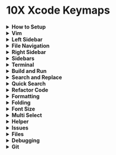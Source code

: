 # 10X Xcode Keymaps


<details><summary><strong>How to Setup</strong></summary>
  
Download the keybindings file:

`masterpowers.idekeybindings`

and Move it to:

`/Users/YOUR_USERNAME/Library/Developer/Xcode/UserData/KeyBindings`

replace `YOUR_USERNAME` with your Username on Mac

</details>

<details><summary><strong>Vim</strong></summary>

Vim Mode = <kbd>OPT</kbd> + <kbd>V</kbd>

</details>

<details><summary><strong>Left Sidebar</strong></summary>

Show Project Navigator = <kbd>CMD</kbd> + <kbd>1</kbd>

Show Source Control Navigator = <kbd>CMD</kbd> + <kbd>2</kbd>

Show Bookmark Navigator = <kbd>CMD</kbd> + <kbd>3</kbd>

Show Find Navigator = <kbd>CMD</kbd> + <kbd>4</kbd>

Show Issue Navigator = <kbd>CMD</kbd> + <kbd>5</kbd>

Show Test Navigator = <kbd>CMD</kbd> + <kbd>6</kbd>

Show Debug Navigator = <kbd>CMD</kbd> + <kbd>7</kbd>

Show Breakpoint Navigator = <kbd>CMD</kbd> + <kbd>8</kbd>

Show Report Navigator = <kbd>CMD</kbd> + <kbd>9</kbd>

</details>

<details><summary><strong>File Navigation</strong></summary>

Focus Editor = <kbd>CMD</kbd> + <kbd>J</kbd>

Reveal File in Navigator = <kbd>CMD</kbd> + <kbd>SHIFT</kbd> + <kbd>J</kbd>

Show Previous Tab = <kbd>CMD</kbd> + <kbd>[</kbd>

Show Next Tab = <kbd>CMD</kbd> + <kbd>]</kbd>

</details>

<details><summary><strong>Right Sidebar</strong></summary>

Show File Inspector = <kbd>CMD</kbd> + <kbd>F1</kbd>

Show Git History Inspector = <kbd>CMD</kbd> + <kbd>F2</kbd>

Show Quick Help Inspector = <kbd>CMD</kbd> + <kbd>F3</kbd>

Show Accessibility Inspector = <kbd>CMD</kbd> + <kbd>F4</kbd>

Show Attributes Inspector = <kbd>CMD</kbd> + <kbd>F5</kbd>

</details>

<details><summary><strong>Sidebars</strong></summary>

Show Navigator (Left Sidebar) = <kbd>CMD</kbd> + <kbd>B</kbd>

Show Inspector (Right Sidebar) = <kbd>CMD</kbd> + <kbd>SHIFT</kbd> + <kbd>B</kbd>

</details>

<details><summary><strong>Terminal</strong></summary>

Show Debug Area = <kbd>CMD</kbd> + <kbd>`</kbd>

Clear Console = <kbd>CTRL</kbd> + <kbd>K</kbd>

Reload Console = <kbd>CTRL</kbd> + <kbd>SHIFT</kbd> + <kbd>K</kbd>

</details>

<details><summary><strong>Build and Run</strong></summary>

Run = <kbd>CMD</kbd> + <kbd>R</kbd>

Test = <kbd>CMD</kbd> + <kbd>T</kbd>

Profile = <kbd>CMD</kbd> + <kbd>P</kbd>

Build = <kbd>OPT</kbd> + <kbd>B</kbd>

Build for Run = <kbd>CMD</kbd> + <kbd>SHIFT</kbd> + <kbd>R</kbd>

Build for Test = <kbd>CMD</kbd> + <kbd>SHIFT</kbd> + <kbd>T</kbd>

Build for Profile = <kbd>CMD</kbd> + <kbd>SHIFT</kbd> + <kbd>P</kbd>

Preview = <kbd>OPT</kbd> + <kbd>P</kbd>

Build for Preview = <kbd>OPT</kbd> + <kbd>SHIFT</kbd> + <kbd>P</kbd>

Refresh Canvas = <kbd>F5</kbd>

Automatically Refresh Canvas = <kbd>SHIFT</kbd> + <kbd>F5</kbd>

</details>

<details><summary><strong>Search and Replace</strong></summary>

Use Selection for Find: <kbd>CMD</kbd> + <kbd>E</kbd>

Use Selection for Replace = <kbd>CMD</kbd> + <kbd>SHIFT</kbd>+ <kbd>E</kbd>

Find = <kbd>CMD</kbd> + <kbd>F</kbd>

Find Selected Text in Workspace = <kbd>F4</kbd>

Find In Workspace = <kbd>CMD</kbd> + <kbd>SHIFT</kbd> + <kbd>F</kbd>

Filter File in Navigator = <kbd>OPT</kbd> + <kbd>F</kbd>

Replace = <kbd>CMD</kbd> + <kbd>H</kbd>

Replace In Workspace = <kbd>CMD</kbd> + <kbd>SHIFT</kbd> + <kbd>H</kbd>

Replace All = <kbd>CMD</kbd> + <kbd>Y</kbd>

Replace All In Workspace = <kbd>CMD</kbd> + <kbd>SHIFT</kbd> + <kbd>Y</kbd>

Find Next = <kbd>CMD</kbd> + <kbd>G</kbd>

Find Previous = <kbd>CMD</kbd> + <kbd>SHIFT</kbd>+ <kbd>G</kbd>

</details>

<details><summary><strong>Quick Search</strong></summary>

Open Quickly = <kbd>CMD</kbd> + <kbd>O</kbd>

Find Selected Symbol in Workspace = <kbd>CMD</kbd> + <kbd>SHIFT</kbd> + <kbd>O</kbd>

Find Call Hierarchy = <kbd>CMD</kbd> + <kbd>M</kbd>

</details>

<details><summary><strong>Refactor Code</strong></summary>

Rename = <kbd>F2</kbd>

Edit in All Scope = <kbd>F3</kbd>

Add Missing Abstract Class Overrides = <kbd>OPT</kbd> + <kbd>O</kbd>

Add Missing Protocol Requirements = <kbd>OPT</kbd> + <kbd>I</kbd>

Generate Missing Function Definition = <kbd>OPT</kbd> + <kbd>M</kbd>

Note: we can use fix all issue key map to add missing overrides

</details>

<details><summary><strong>Formatting</strong></summary>

Re-Indent = <kbd>CMD</kbd> + <kbd>I</kbd>

Format Multiline Code = <kbd>CMD</kbd> + <kbd>SHIFT</kbd> + <kbd>I</kbd>

Split Selection By Lines =  <kbd>OPT</kbd> + <kbd>SHIFT</kbd>+ <kbd>S</kbd>

Move lines Up = <kbd>OPT</kbd> + <kbd>K</kbd>

Move line Down = <kbd>OPT</kbd> + <kbd>J</kbd>


</details>

<details><summary><strong>Folding</strong></summary>

Fold = <kbd>CMD</kbd> + <kbd>SHIFT</kbd> + <kbd>[</kbd>

Unfold = <kbd>CMD</kbd> + <kbd>SHIFT</kbd> + <kbd>]</kbd>

Unfold All = <kbd>CMD</kbd> + <kbd>SHIFT</kbd>+ <kbd>\</kbd>

</details>

<details><summary><strong>Font Size</strong></summary>

Reset Font Size = <kbd>CMD</kbd> + <kbd>0</kbd>

Increase Font Size = <kbd>CMD</kbd> + <kbd>+</kbd>

Decrease Font Size = <kbd>CMD</kbd> + <kbd>-</kbd>

</details>

<details><summary><strong>Multi Select</strong></summary>
  
Select Column Up =  <kbd>OPT</kbd> + <kbd>SHIFT</kbd>+ <kbd>J</kbd>
  
Select Column Down =  <kbd>OPT</kbd> + <kbd>SHIFT</kbd>+ <kbd>K</kbd>

Select All Symbols = <kbd>CMD</kbd> + <kbd>SHIFT</kbd>+ <kbd>L</kbd> 

Select Next Occurence = <kbd>OPT</kbd> + <kbd>E</kbd>

Select Previous Occurence = <kbd>OPT</kbd> + <kbd>SHIFT</kbd>+ <kbd>E</kbd>

</details>

<details><summary><strong>Helper</strong></summary>

Search Documentation for Selected Text = <kbd>F1</kbd>

Show Library = <kbd>CMD</kbd> + <kbd>K</kbd>

Show Completions = <kbd>CMD</kbd> + <kbd>.</kbd>

Show Quick Actions = <kbd>OPT</kbd> + <kbd>A</kbd>

</details>

<details><summary><strong>Issues</strong></summary>

Fix All Issue = <kbd>OPT</kbd> + <kbd>SHIFT</kbd> + <kbd>F</kbd>

Show All Issue = <kbd>OPT</kbd> + <kbd>SHIFT</kbd> + <kbd>I</kbd>

Jump to Next Issue = <kbd>CMD</kbd> + <kbd>'</kbd>

Jump to Previous Issue = <kbd>CMD</kbd> + <kbd>"</kbd>



</details>

<details><summary><strong>Files</strong></summary>

New Package = <kbd>OPT</kbd> + <kbd>N</kbd>

New File = <kbd>CMD</kbd> + <kbd>N</kbd>

New Folder / Group = <kbd>CMD</kbd> + <kbd>SHIFT</kbd> + <kbd>N</kbd>

Add Package Dependencies = <kbd>OPT</kbd> + <kbd>SHIFT</kbd>+ <kbd>A</kbd>

Expand Macro = <kbd>CMD</kbd> + <kbd>SHIFT</kbd> + <kbd>M</kbd>

Bookmark Line = <kbd>CMD</kbd> + <kbd>L</kbd>

Bookmark Line with Dialog = <kbd>CMD</kbd> + <kbd>OPT</kbd> + <kbd>L</kbd>

</details>

<details><summary><strong>Debugging</strong></summary>

Toggle Breakpoint = <kbd>CMD</kbd> + <kbd>D</kbd>

Stop = <kbd>CMD</kbd> + <kbd>SHIFT</kbd> + <kbd>S</kbd>

Pause / Continue = <kbd>CMD</kbd> + <kbd>Arrow Up</kbd>

Step Over = <kbd>CMD</kbd> + <kbd>Arrow Down</kbd>

Step Out = <kbd>CMD</kbd> + <kbd>Arrow Left</kbd>

Step Into = <kbd>CMD</kbd> + <kbd>Arrow Right</kbd>

</details>

<details><summary><strong>Git</strong></summary>

New Git Repository = <kbd>OPT</kbd> + <kbd>SHIFT</kbd>+ <kbd>G</kbd>

Commit = <kbd>OPT</kbd> + <kbd>G</kbd>

Reveal Changes in Navigator = <kbd>CMD</kbd> + <kbd>SHIFT</kbd> + <kbd>C</kbd>

Push = <kbd>CMD</kbd> + <kbd>U</kbd>

Pull = <kbd>CMD</kbd> + <kbd>SHIFT</kbd> + <kbd>U</kbd>

Stage Selected Files = <kbd>OPT</kbd> + <kbd>S</kbd>

Unstage Selected Files = <kbd>OPT</kbd> + <kbd>U</kbd>

Show Code Review = <kbd>OPT</kbd> + <kbd>R</kbd>

</details>
